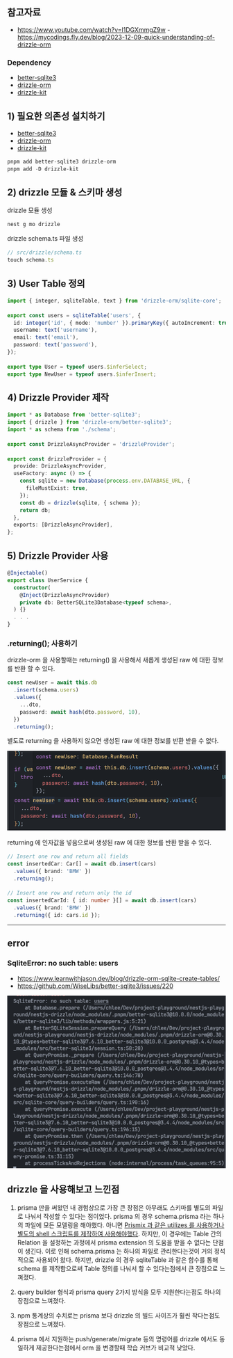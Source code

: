 ## 참고자료
- https://www.youtube.com/watch?v=l1DGXmmgZ9w
-https://mycodings.fly.dev/blog/2023-12-09-quick-understanding-of-drizzle-orm


### Dependency
- [better-sqlite3](https://github.com/WiseLibs/better-sqlite3)
- [drizzle-orm](https://github.com/drizzle-team/drizzle-orm)
- [drizzle-kit](https://github.com/drizzle-team/drizzle-kit-mirror)



## 1) 필요한 의존성 설치하기 

- [better-sqlite3](https://github.com/WiseLibs/better-sqlite3)
- [drizzle-orm](https://github.com/drizzle-team/drizzle-orm)
- [drizzle-kit](https://github.com/drizzle-team/drizzle-kit-mirror)

```ts
pnpm add better-sqlite3 drizzle-orm 
pnpm add -D drizzle-kit
```


## 2) drizzle 모듈 & 스키마 생성

drizzle 모듈 생성
```ts
nest g mo drizzle 
```

drizzle schema.ts 파일 생성
```ts
// src/drizzle/schema.ts
touch schema.ts
```


## 3) User Table 정의
```ts
import { integer, sqliteTable, text } from 'drizzle-orm/sqlite-core';

export const users = sqliteTable('users', {
  id: integer('id', { mode: 'number' }).primaryKey({ autoIncrement: true }),
  username: text('username'),
  email: text('email'),
  password: text('password'),
});

export type User = typeof users.$inferSelect;
export type NewUser = typeof users.$inferInsert;

```


## 4) Drizzle Provider 제작
```ts
import * as Database from 'better-sqlite3';
import { drizzle } from 'drizzle-orm/better-sqlite3';
import * as schema from './schema';

export const DrizzleAsyncProvider = 'drizzleProvider';

export const drizzleProvider = {
  provide: DrizzleAsyncProvider,
  useFactory: async () => {
    const sqlite = new Database(process.env.DATABASE_URL, {
      fileMustExist: true,
    });
    const db = drizzle(sqlite, { schema });
    return db;
  },
  exports: [DrizzleAsyncProvider],
};

```


## 5) Drizzle Provider 사용
```ts
@Injectable()
export class UserService {
  constructor(
    @Inject(DrizzleAsyncProvider)
    private db: BetterSQLite3Database<typeof schema>,
  ) {}
  . . . 
}
```



### .returning(); 사용하기
drizzle-orm 을 사용할때는 returning() 을 사용해서 새롭게 생성된 raw 에 대한 정보를 반환 할 수 있다.

```ts
const newUser = await this.db
  .insert(schema.users)
  .values({
    ...dto,
    password: await hash(dto.password, 10),
  })
  .returning();
```


별도로 returning 을 사용하지 않으면 생성된 raw 에 대한 정보를 반환 받을 수 없다.

![alt text](image.png)


returning 에 인자값을 넣음으로써  생성된 raw 에 대한 정보를 반환 받을 수 있다.

```ts
// Insert one row and return all fields
const insertedCar: Car[] = await db.insert(cars)
  .values({ brand: 'BMW' })
  .returning();

// Insert one row and return only the id
const insertedCarId: { id: number }[] = await db.insert(cars)
  .values({ brand: 'BMW' })
  .returning({ id: cars.id });
```

--------

## error

### SqliteError: no such table: users

- https://www.learnwithjason.dev/blog/drizzle-orm-sqlite-create-tables/
- https://github.com/WiseLibs/better-sqlite3/issues/220

![alt text](image-1.png)


## drizzle 을 사용해보고 느낀점

1. prisma 만을 써왔던 내 경험상으로 가장 큰 장점은 아무래도 스키마를 별도의 파일로 나눠서 작성할 수 있다는 점이었다.
  prisma 의 경우 schema.prisma 라는 하나의 파일에 모든 모델링을 해야했다. 아니면 [Prismix 과 같은 utilizes 를 사용하거나 별도의 shell 스크립트를 제작하여 사용해야했다](https://stackoverflow.com/questions/71163623/how-to-split-prisma-model-into-separate-file).
  하지만, 이 경우에는 Table 간의 Relation 을 설정하는 과정에서 prisma extension 의 도움을 받을 수 없다는 단점이 생긴다.
  이로 인해 schema.prisma 는 하나의 파일로 관리한다는것이 거의 정석적으로 사용되어 왔다.
  하지만, drizzle 의 경우 sqliteTable 과 같은 함수를 통해 schema 를 제작함으로써 Table 정의를 나눠서 할 수 있다는점에서 큰 장점으로 느껴졌다.

2. query builder 형식과 prisma query 2가지 방식을 모두 지원한다는점도 하나의 장점으로 느껴졌다.
3. npm 통계상의 수치로는 prisma 보다 drizzle 의 빌드 사이즈가 훨씬 작다는점도 장점으로 느껴졌다.
4. prisma 에서 지원하는 push/generate/migrate 등의 명령어를 drizzle 에서도 동일하게 제공한다는점에서 orm 을 변경할때 학습 커브가 비교적 낮았다. 
  